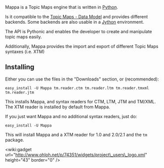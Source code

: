 Mappa is a Topic Maps engine that is written in [Python](http://www.python.org/).

Is it compatible to the [Topic Maps - Data Model](http://www.isotopicmaps.org/sam/sam-model/) and provides different backends. Some backends are also usable in a [Jython](http://www.jython.org/) environment.

The API is Pythonic and enables the developer to create and manipulate topic maps easily.

Additionally, Mappa provides the import and export of different Topic Maps syntaxes (i.e. XTM)

## Installing ##
Either you can use the files in the "Downloads" section, or (recommended):
```
easy_install -U Mappa tm.reader.ctm tm.reader.ltm tm.reader.tmxml tm.reader.jtm
```

This installs Mappa, and syntax readers for CTM, LTM, JTM and TM/XML. The XTM reader is installed by default from Mappa.

If you just want Mappa and no additional syntax readers, just do:
```
easy_install -U Mappa
```

This will install Mappa and a XTM reader for 1.0 and 2.0/2.1 and the `tm` package.


&lt;wiki:gadget url="http://www.ohloh.net/p/74351/widgets/project\_users\_logo.xml" height="43"  border="0" /&gt;